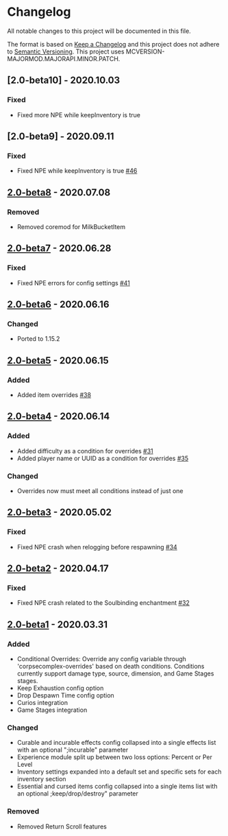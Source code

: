 # Changelog
All notable changes to this project will be documented in this file.

The format is based on [Keep a Changelog](http://keepachangelog.com/en/1.0.0/) and this project does not adhere to [Semantic Versioning](http://semver.org/spec/v2.0.0.html).
This project uses MCVERSION-MAJORMOD.MAJORAPI.MINOR.PATCH.

## [2.0-beta10] - 2020.10.03
### Fixed
- Fixed more NPE while keepInventory is true

## [2.0-beta9] - 2020.09.11
### Fixed
- Fixed NPE while keepInventory is true [#46](https://github.com/TheIllusiveC4/CorpseComplex/issues/46)

## [2.0-beta8](https://github.com/TheIllusiveC4/CorpseComplex/compare/aa0503aad19a2a661cb255cc86e023a55694d6b9...1.15.x) - 2020.07.08
### Removed
- Removed coremod for MilkBucketItem

## [2.0-beta7](https://github.com/TheIllusiveC4/CorpseComplex/compare/2b3055b7fe6a9dc305eb4c2b7fb9d0e133b55de4...aa0503aad19a2a661cb255cc86e023a55694d6b9) - 2020.06.28
### Fixed
- Fixed NPE errors for config settings [#41](https://github.com/TheIllusiveC4/CorpseComplex/issues/41)

## [2.0-beta6](https://github.com/TheIllusiveC4/CorpseComplex/compare/c11bdd6383a98fa9dbc8e9968879ab318f59ad74...2b3055b7fe6a9dc305eb4c2b7fb9d0e133b55de4) - 2020.06.16
### Changed
- Ported to 1.15.2

## [2.0-beta5](https://github.com/TheIllusiveC4/CorpseComplex/compare/99e39f89c5fde4186bc3f33ee7f622b89a986c4c...c11bdd6383a98fa9dbc8e9968879ab318f59ad74) - 2020.06.15
### Added
- Added item overrides [#38](https://github.com/TheIllusiveC4/CorpseComplex/issues/38)

## [2.0-beta4](https://github.com/TheIllusiveC4/CorpseComplex/compare/396ea2a0606ec0e5cc0ee2b3c8c05b52646601cf...99e39f89c5fde4186bc3f33ee7f622b89a986c4c) - 2020.06.14
### Added
- Added difficulty as a condition for overrides [#31](https://github.com/TheIllusiveC4/CorpseComplex/issues/31)
- Added player name or UUID as a condition for overrides [#35](https://github.com/TheIllusiveC4/CorpseComplex/issues/35)
### Changed
- Overrides now must meet all conditions instead of just one

## [2.0-beta3](https://github.com/TheIllusiveC4/CorpseComplex/compare/147d0d940bb1b7c359a3eb41be1e37d84c0f2ffb...396ea2a0606ec0e5cc0ee2b3c8c05b52646601cf) - 2020.05.02
### Fixed
- Fixed NPE crash when relogging before respawning [#34](https://github.com/TheIllusiveC4/CorpseComplex/issues/34)

## [2.0-beta2](https://github.com/TheIllusiveC4/CorpseComplex/compare/72c73c5a02631e57f1ac170c5ca37549ec82264c...147d0d940bb1b7c359a3eb41be1e37d84c0f2ffb) - 2020.04.17
### Fixed
- Fixed NPE crash related to the Soulbinding enchantment [#32](https://github.com/TheIllusiveC4/CorpseComplex/issues/32)

## [2.0-beta1](https://github.com/TheIllusiveC4/CorpseComplex/compare/1.12.x...72c73c5a02631e57f1ac170c5ca37549ec82264c) - 2020.03.31
### Added
- Conditional Overrides: Override any config variable through 'corpsecomplex-overrides' based on death conditions. Conditions currently support damage type, source, dimension, and Game Stages stages.
- Keep Exhaustion config option
- Drop Despawn Time config option
- Curios integration
- Game Stages integration
### Changed
- Curable and incurable effects config collapsed into a single effects list with an optional ";incurable" parameter
- Experience module split up between two loss options: Percent or Per Level
- Inventory settings expanded into a default set and specific sets for each inventory section
- Essential and cursed items config collapsed into a single items list with an optional ;keep/drop/destroy" parameter
### Removed
- Removed Return Scroll features